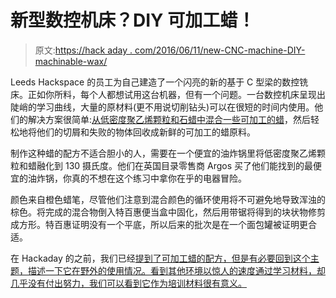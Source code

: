 # 新型数控机床？DIY 可加工蜡！

> 原文:[https://hack aday . com/2016/06/11/new-CNC-machine-DIY-machinable-wax/](https://hackaday.com/2016/06/11/new-cnc-machine-diy-machinable-wax/)

Leeds Hackspace 的员工为自己建造了一个闪亮的新的基于 C 型梁的数控铣床。正如你所料，每个人都想试用这台机器，但有一个问题。一台数控机床呈现出陡峭的学习曲线，大量的原材料(更不用说切削钻头)可以在很短的时间内使用。他们的解决方案很简单:[从低密度聚乙烯颗粒和石蜡中混合一些可加工的蜡](https://leedshackspace.org.uk/2016/05/09/making-machinable-wax/)，然后轻松地将他们的切屑和失败的物体回收成新鲜的可加工的蜡原料。

制作这种蜡的配方不适合胆小的人，需要在一个便宜的油炸锅里将低密度聚乙烯颗粒和蜡融化到 130 摄氏度。他们在英国目录零售商 Argos 买了他们能找到的最便宜的油炸锅，你真的不想在这个练习中拿你在乎的电器冒险。

颜色来自橙色蜡笔，尽管他们注意到混合颜色的循环使用将不可避免地导致浑浊的棕色。将完成的混合物倒入特百惠便当盒中固化，然后用带锯将得到的块状物修剪成方形。特百惠证明没有一个平底，所以后来的批次是在一个面包罐被证明更合适。

在 Hackaday 的之前，我们已经[提到了可加工蜡的配方，但是有必要回到这个主题，描述一下它在野外的使用情况。看到其他环境以惊人的速度通过学习材料，却几乎没有付出努力，我们可以看到它作为培训材料很有意义。](http://hackaday.com/2012/12/29/make-your-own-machinable-wax/)